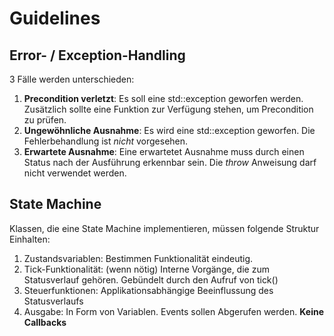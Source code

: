 # Guidelines

## Error- / Exception-Handling
3 Fälle werden unterschieden:
1) **Precondition verletzt**: Es soll eine std::exception geworfen werden. Zusätzlich sollte eine Funktion zur Verfügung stehen, um Precondition zu prüfen.
2) **Ungewöhnliche Ausnahme**: Es wird eine std::exception geworfen. Die Fehlerbehandlung ist *nicht* vorgesehen.
3) **Erwartete Ausnahme**: Eine erwartetet Ausnahme muss durch einen Status nach der Ausführung erkennbar sein. Die *throw* Anweisung darf nicht verwendet werden.

## State Machine
Klassen, die eine State Machine implementieren, müssen folgende Struktur Einhalten:
1) Zustandsvariablen: Bestimmen Funktionalität eindeutig.
2) Tick-Funktionalität: (wenn nötig) Interne Vorgänge, die zum Statusverlauf gehören. Gebündelt durch den Aufruf von tick()
3) Steuerfunktionen: Applikationsabhängige Beeinflussung des Statusverlaufs
4) Ausgabe: In Form von Variablen. Events sollen Abgerufen werden. **Keine Callbacks**
